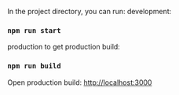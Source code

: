 In the project directory, you can run: 
development:
### `npm run start`

production to get production build:
### `npm run build`

Open production build: [http://localhost:3000](http://localhost:3000)

